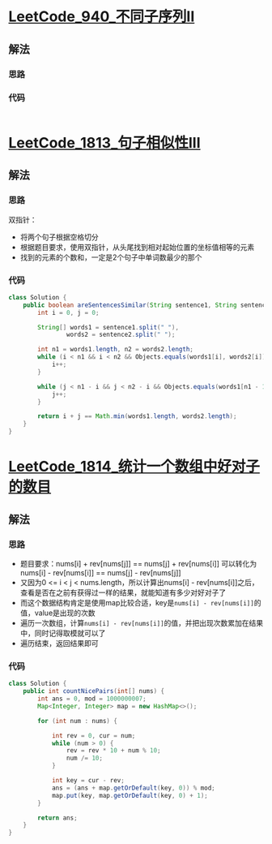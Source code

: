 # [LeetCode_940_不同子序列II](https://leetcode.cn/problems/distinct-subsequences-ii/)
## 解法
### 思路

### 代码
```java

```
# [LeetCode_1813_句子相似性III](https://leetcode.cn/problems/sentence-similarity-iii/)
## 解法
### 思路
双指针：
- 将两个句子根据空格切分
- 根据题目要求，使用双指针，从头尾找到相对起始位置的坐标值相等的元素
- 找到的元素的个数和，一定是2个句子中单词数最少的那个
### 代码
```java
class Solution {
    public boolean areSentencesSimilar(String sentence1, String sentence2) {
        int i = 0, j = 0;

        String[] words1 = sentence1.split(" "),
                words2 = sentence2.split(" ");

        int n1 = words1.length, n2 = words2.length;
        while (i < n1 && i < n2 && Objects.equals(words1[i], words2[i])) {
            i++;
        }

        while (j < n1 - i && j < n2 - i && Objects.equals(words1[n1 - 1 - j], words2[n2 - 1 - j])) {
            j++;
        }

        return i + j == Math.min(words1.length, words2.length);
    }
}
```
# [LeetCode_1814_统计一个数组中好对子的数目](https://leetcode.cn/problems/count-nice-pairs-in-an-array/)
## 解法
### 思路
- 题目要求：nums[i] + rev[nums[j]] == nums[j] + rev[nums[i]] 可以转化为 nums[i] - rev[nums[i]] == nums[j] - rev[nums[j]]
- 又因为0 <= i < j < nums.length，所以计算出nums[i] - rev[nums[i]]之后，查看是否在之前有获得过一样的结果，就能知道有多少对好对子了
- 而这个数据结构肯定是使用map比较合适，key是`nums[i] - rev[nums[i]]`的值，value是出现的次数
- 遍历一次数组，计算`nums[i] - rev[nums[i]]`的值，并把出现次数累加在结果中，同时记得取模就可以了
- 遍历结束，返回结果即可
### 代码
```java
class Solution {
    public int countNicePairs(int[] nums) {
        int ans = 0, mod = 1000000007;
        Map<Integer, Integer> map = new HashMap<>();

        for (int num : nums) {

            int rev = 0, cur = num;
            while (num > 0) {
                rev = rev * 10 + num % 10;
                num /= 10;
            }

            int key = cur - rev;
            ans = (ans + map.getOrDefault(key, 0)) % mod;
            map.put(key, map.getOrDefault(key, 0) + 1);
        }

        return ans;
    }
}
```